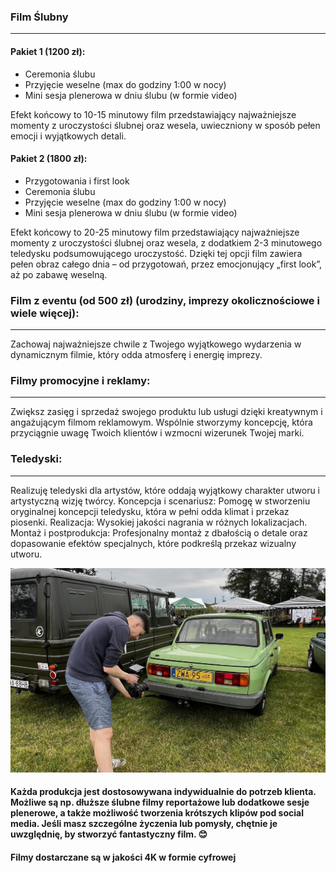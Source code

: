
### Film Ślubny
---
#### Pakiet 1 (1200 zł):
* Ceremonia ślubu
* Przyjęcie weselne (max do godziny 1:00 w nocy)
* Mini sesja plenerowa w dniu ślubu (w formie video)

Efekt końcowy to 10-15 minutowy film przedstawiający najważniejsze momenty z uroczystości ślubnej oraz wesela, uwieczniony w sposób pełen emocji i wyjątkowych detali.


#### Pakiet 2 (1800 zł):
* Przygotowania i first look
* Ceremonia ślubu
* Przyjęcie weselne (max do godziny 1:00 w nocy)
* Mini sesja plenerowa w dniu ślubu (w formie video)

Efekt końcowy to 20-25 minutowy film przedstawiający najważniejsze momenty z uroczystości ślubnej oraz wesela, z dodatkiem 2-3 minutowego teledysku podsumowującego uroczystość. Dzięki tej opcji film zawiera pełen obraz całego dnia – od przygotowań, przez emocjonujący „first look”, aż po zabawę weselną.


### Film z eventu (od 500 zł) (urodziny, imprezy okolicznościowe i wiele więcej):
---
Zachowaj najważniejsze chwile z Twojego wyjątkowego wydarzenia w dynamicznym filmie, który odda atmosferę i energię imprezy.


### Filmy promocyjne i reklamy:
---
Zwiększ zasięg i sprzedaż swojego produktu lub usługi dzięki kreatywnym i angażującym filmom reklamowym.
Wspólnie stworzymy koncepcję, która przyciągnie uwagę Twoich klientów i wzmocni wizerunek Twojej marki.


### Teledyski:
---
Realizuję teledyski dla artystów, które oddają wyjątkowy charakter utworu i artystyczną wizję twórcy.
Koncepcja i scenariusz: Pomogę w stworzeniu oryginalnej koncepcji teledysku, która w pełni odda klimat i przekaz piosenki.
Realizacja: Wysokiej jakości nagrania w różnych lokalizacjach.
Montaż i postprodukcja: Profesjonalny montaż z dbałością o detale oraz dopasowanie efektów specjalnych, które podkreślą przekaz wizualny utworu.

<img src="images/fota2.jpeg?raw=true"/>

#### Każda produkcja jest dostosowywana indywidualnie do potrzeb klienta. Możliwe są np. dłuższe ślubne filmy reportażowe lub dodatkowe sesje plenerowe, a także możliwość tworzenia krótszych klipów pod social media. Jeśli masz szczególne życzenia lub pomysły, chętnie je uwzględnię, by stworzyć fantastyczny film. 😊


#### Filmy dostarczane są w jakości 4K w formie cyfrowej
